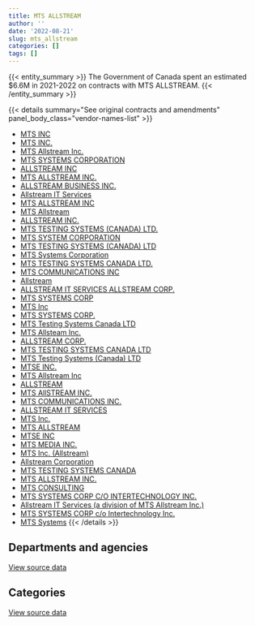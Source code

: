 ```yaml
---
title: MTS ALLSTREAM
author: ''
date: '2022-08-21'
slug: mts_allstream
categories: []
tags: []
---
```


<script src="/rmarkdown-libs/htmlwidgets/htmlwidgets.js"></script>
<link href="/rmarkdown-libs/datatables-css/datatables-crosstalk.css" rel="stylesheet" />
<script src="/rmarkdown-libs/datatables-binding/datatables.js"></script>
<script src="/rmarkdown-libs/jquery/jquery-3.6.0.min.js"></script>
<link href="/rmarkdown-libs/dt-core-bootstrap/css/dataTables.bootstrap.min.css" rel="stylesheet" />
<link href="/rmarkdown-libs/dt-core-bootstrap/css/dataTables.bootstrap.extra.css" rel="stylesheet" />
<script src="/rmarkdown-libs/dt-core-bootstrap/js/jquery.dataTables.min.js"></script>
<script src="/rmarkdown-libs/dt-core-bootstrap/js/dataTables.bootstrap.min.js"></script>
<link href="/rmarkdown-libs/crosstalk/css/crosstalk.min.css" rel="stylesheet" />
<script src="/rmarkdown-libs/crosstalk/js/crosstalk.min.js"></script>
<script src="/rmarkdown-libs/htmlwidgets/htmlwidgets.js"></script>
<link href="/rmarkdown-libs/datatables-css/datatables-crosstalk.css" rel="stylesheet" />
<script src="/rmarkdown-libs/datatables-binding/datatables.js"></script>
<script src="/rmarkdown-libs/jquery/jquery-3.6.0.min.js"></script>
<link href="/rmarkdown-libs/dt-core-bootstrap/css/dataTables.bootstrap.min.css" rel="stylesheet" />
<link href="/rmarkdown-libs/dt-core-bootstrap/css/dataTables.bootstrap.extra.css" rel="stylesheet" />
<script src="/rmarkdown-libs/dt-core-bootstrap/js/jquery.dataTables.min.js"></script>
<script src="/rmarkdown-libs/dt-core-bootstrap/js/dataTables.bootstrap.min.js"></script>
<link href="/rmarkdown-libs/crosstalk/css/crosstalk.min.css" rel="stylesheet" />
<script src="/rmarkdown-libs/crosstalk/js/crosstalk.min.js"></script>

{{< entity_summary >}}
The Government of Canada spent an estimated \$6.6M in 2021-2022 on contracts with MTS ALLSTREAM.
{{< /entity_summary >}}

{{< details summary="See original contracts and amendments" panel_body_class="vendor-names-list" >}}
- [MTS INC](https://search.open.canada.ca/en/ct/?sort=contract_value_f%20desc&page=1&search_text=%22MTS%20INC%22)
- [MTS INC.](https://search.open.canada.ca/en/ct/?sort=contract_value_f%20desc&page=1&search_text=%22MTS%20INC.%22)
- [MTS Allstream Inc.](https://search.open.canada.ca/en/ct/?sort=contract_value_f%20desc&page=1&search_text=%22MTS%20Allstream%20Inc.%22)
- [MTS SYSTEMS CORPORATION](https://search.open.canada.ca/en/ct/?sort=contract_value_f%20desc&page=1&search_text=%22MTS%20SYSTEMS%20CORPORATION%22)
- [ALLSTREAM INC](https://search.open.canada.ca/en/ct/?sort=contract_value_f%20desc&page=1&search_text=%22ALLSTREAM%20INC%22)
- [MTS ALLSTREAM INC.](https://search.open.canada.ca/en/ct/?sort=contract_value_f%20desc&page=1&search_text=%22MTS%20ALLSTREAM%20INC.%22)
- [ALLSTREAM BUSINESS INC.](https://search.open.canada.ca/en/ct/?sort=contract_value_f%20desc&page=1&search_text=%22ALLSTREAM%20BUSINESS%20INC.%22)
- [Allstream IT Services](https://search.open.canada.ca/en/ct/?sort=contract_value_f%20desc&page=1&search_text=%22Allstream%20IT%20Services%22)
- [MTS ALLSTREAM INC](https://search.open.canada.ca/en/ct/?sort=contract_value_f%20desc&page=1&search_text=%22MTS%20ALLSTREAM%20INC%22)
- [MTS Allstream](https://search.open.canada.ca/en/ct/?sort=contract_value_f%20desc&page=1&search_text=%22MTS%20Allstream%22)
- [ALLSTREAM INC.](https://search.open.canada.ca/en/ct/?sort=contract_value_f%20desc&page=1&search_text=%22ALLSTREAM%20INC.%22)
- [MTS TESTING SYSTEMS (CANADA) LTD.](https://search.open.canada.ca/en/ct/?sort=contract_value_f%20desc&page=1&search_text=%22MTS%20TESTING%20SYSTEMS%20%28CANADA%29%20LTD.%22)
- [MTS SYSTEM CORPORATION](https://search.open.canada.ca/en/ct/?sort=contract_value_f%20desc&page=1&search_text=%22MTS%20SYSTEM%20CORPORATION%22)
- [MTS TESTING SYSTEMS (CANADA) LTD](https://search.open.canada.ca/en/ct/?sort=contract_value_f%20desc&page=1&search_text=%22MTS%20TESTING%20SYSTEMS%20%28CANADA%29%20LTD%22)
- [MTS Systems Corporation](https://search.open.canada.ca/en/ct/?sort=contract_value_f%20desc&page=1&search_text=%22MTS%20Systems%20Corporation%22)
- [MTS TESTING SYSTEMS CANADA LTD.](https://search.open.canada.ca/en/ct/?sort=contract_value_f%20desc&page=1&search_text=%22MTS%20TESTING%20SYSTEMS%20CANADA%20LTD.%22)
- [MTS COMMUNICATIONS INC](https://search.open.canada.ca/en/ct/?sort=contract_value_f%20desc&page=1&search_text=%22MTS%20COMMUNICATIONS%20INC%22)
- [Allstream](https://search.open.canada.ca/en/ct/?sort=contract_value_f%20desc&page=1&search_text=%22Allstream%22)
- [ALLSTREAM IT SERVICES ALLSTREAM CORP.](https://search.open.canada.ca/en/ct/?sort=contract_value_f%20desc&page=1&search_text=%22ALLSTREAM%20IT%20SERVICES%20ALLSTREAM%20CORP.%22)
- [MTS SYSTEMS CORP](https://search.open.canada.ca/en/ct/?sort=contract_value_f%20desc&page=1&search_text=%22MTS%20SYSTEMS%20CORP%22)
- [MTS Inc](https://search.open.canada.ca/en/ct/?sort=contract_value_f%20desc&page=1&search_text=%22MTS%20Inc%22)
- [MTS SYSTEMS CORP.](https://search.open.canada.ca/en/ct/?sort=contract_value_f%20desc&page=1&search_text=%22MTS%20SYSTEMS%20CORP.%22)
- [MTS Testing Systems Canada LTD](https://search.open.canada.ca/en/ct/?sort=contract_value_f%20desc&page=1&search_text=%22MTS%20Testing%20%20Systems%20Canada%20LTD%22)
- [MTS Allsteam Inc.](https://search.open.canada.ca/en/ct/?sort=contract_value_f%20desc&page=1&search_text=%22MTS%20Allsteam%20Inc.%22)
- [ALLSTREAM CORP.](https://search.open.canada.ca/en/ct/?sort=contract_value_f%20desc&page=1&search_text=%22ALLSTREAM%20CORP.%22)
- [MTS TESTING SYSTEMS CANADA LTD](https://search.open.canada.ca/en/ct/?sort=contract_value_f%20desc&page=1&search_text=%22MTS%20TESTING%20SYSTEMS%20CANADA%20LTD%22)
- [MTS Testing Systems (Canada) LTD](https://search.open.canada.ca/en/ct/?sort=contract_value_f%20desc&page=1&search_text=%22MTS%20Testing%20Systems%20%28Canada%29%20LTD%22)
- [MTSE INC.](https://search.open.canada.ca/en/ct/?sort=contract_value_f%20desc&page=1&search_text=%22MTSE%20INC.%22)
- [MTS Allstream Inc](https://search.open.canada.ca/en/ct/?sort=contract_value_f%20desc&page=1&search_text=%22MTS%20Allstream%20Inc%22)
- [ALLSTREAM](https://search.open.canada.ca/en/ct/?sort=contract_value_f%20desc&page=1&search_text=%22ALLSTREAM%22)
- [MTS AllSTREAM INC.](https://search.open.canada.ca/en/ct/?sort=contract_value_f%20desc&page=1&search_text=%22MTS%20AllSTREAM%20INC.%22)
- [MTS COMMUNICATIONS INC.](https://search.open.canada.ca/en/ct/?sort=contract_value_f%20desc&page=1&search_text=%22MTS%20COMMUNICATIONS%20INC.%22)
- [ALLSTREAM IT SERVICES](https://search.open.canada.ca/en/ct/?sort=contract_value_f%20desc&page=1&search_text=%22ALLSTREAM%20IT%20SERVICES%22)
- [MTS Inc.](https://search.open.canada.ca/en/ct/?sort=contract_value_f%20desc&page=1&search_text=%22MTS%20Inc.%22)
- [MTS ALLSTREAM](https://search.open.canada.ca/en/ct/?sort=contract_value_f%20desc&page=1&search_text=%22MTS%20ALLSTREAM%22)
- [MTSE INC](https://search.open.canada.ca/en/ct/?sort=contract_value_f%20desc&page=1&search_text=%22MTSE%20INC%22)
- [MTS MEDIA INC.](https://search.open.canada.ca/en/ct/?sort=contract_value_f%20desc&page=1&search_text=%22MTS%20MEDIA%20INC.%22)
- [MTS Inc. (Allstream)](https://search.open.canada.ca/en/ct/?sort=contract_value_f%20desc&page=1&search_text=%22MTS%20Inc.%20%28Allstream%29%22)
- [Allstream Corporation](https://search.open.canada.ca/en/ct/?sort=contract_value_f%20desc&page=1&search_text=%22Allstream%20Corporation%22)
- [MTS TESTING SYSTEMS CANADA](https://search.open.canada.ca/en/ct/?sort=contract_value_f%20desc&page=1&search_text=%22MTS%20TESTING%20SYSTEMS%20CANADA%22)
- [MTS ALLSTREAM INC.](https://search.open.canada.ca/en/ct/?sort=contract_value_f%20desc&page=1&search_text=%22MTS%20ALLSTREAM%20%20INC.%22)
- [MTS CONSULTING](https://search.open.canada.ca/en/ct/?sort=contract_value_f%20desc&page=1&search_text=%22MTS%20CONSULTING%22)
- [MTS SYSTEMS CORP C/O INTERTECHNOLOGY INC.](https://search.open.canada.ca/en/ct/?sort=contract_value_f%20desc&page=1&search_text=%22MTS%20SYSTEMS%20CORP%20C%2fO%20INTERTECHNOLOGY%20INC.%22)
- [Allstream IT Services (a division of MTS Allstream Inc.)](https://search.open.canada.ca/en/ct/?sort=contract_value_f%20desc&page=1&search_text=%22Allstream%20IT%20Services%20%28a%20division%20of%20MTS%20Allstream%20Inc.%29%22)
- [MTS SYSTEMS CORP c/o Intertechnology Inc.](https://search.open.canada.ca/en/ct/?sort=contract_value_f%20desc&page=1&search_text=%22MTS%20SYSTEMS%20CORP%20c%2fo%20Intertechnology%20Inc.%22)
- [MTS Systems](https://search.open.canada.ca/en/ct/?sort=contract_value_f%20desc&page=1&search_text=%22MTS%20Systems%22)
{{< /details >}}

## Departments and agencies

<div id="htmlwidget-1" style="width:100%;height:auto;" class="datatables html-widget"></div>
<script type="application/json" data-for="htmlwidget-1">{"x":{"style":"bootstrap","filter":"none","vertical":false,"data":[["<a href=\"/departments/dnd-mdn/\">National Defence<\/a>","<a href=\"/departments/nrc-cnrc/\">National Research Council Canada<\/a>","<a href=\"/departments/nrcan-rncan/\">Natural Resources Canada<\/a>","<a href=\"/departments/ssc-spc/\">Shared Services Canada<\/a>"],[37039.1,259138.19,44546.04,5563575.91],[25278.16,786829.43,77494.68,8387424.93],[25209.1,536929.7,189943.16,7287581.63],[null,92936.23,200429.17,6292402.21]],"container":"<table class=\"table table-striped table-hover row-border order-column display\">\n  <thead>\n    <tr>\n      <th>Department<\/th>\n      <th>2018-2019<\/th>\n      <th>2019-2020<\/th>\n      <th>2020-2021<\/th>\n      <th>2021-2022<\/th>\n    <\/tr>\n  <\/thead>\n<\/table>","options":{"order":[[4,"desc"]],"pageLength":10,"autoWidth":true,"columnDefs":[{"targets":1,"render":"function(data, type, row, meta) {\n    return type !== 'display' ? data : DTWidget.formatCurrency(data, \"$\", 2, 3, \",\", \".\", true, null);\n  }"},{"targets":2,"render":"function(data, type, row, meta) {\n    return type !== 'display' ? data : DTWidget.formatCurrency(data, \"$\", 2, 3, \",\", \".\", true, null);\n  }"},{"targets":3,"render":"function(data, type, row, meta) {\n    return type !== 'display' ? data : DTWidget.formatCurrency(data, \"$\", 2, 3, \",\", \".\", true, null);\n  }"},{"targets":4,"render":"function(data, type, row, meta) {\n    return type !== 'display' ? data : DTWidget.formatCurrency(data, \"$\", 2, 3, \",\", \".\", true, null);\n  }"},{"width":"16%","targets":[1,2,3,4]},{"className":"dt-right","targets":[1,2,3,4]}],"orderClasses":false}},"evals":["options.columnDefs.0.render","options.columnDefs.1.render","options.columnDefs.2.render","options.columnDefs.3.render"],"jsHooks":[]}</script>
<p class="text-right">
<a href="https://github.com/GoC-Spending/contracts-data/tree/main/data/out/vendors/mts_allstream/summary_by_fiscal_year_by_department.csv" class="source-data-link btn btn-link">View source data</a>
</p>

## Categories

<div id="htmlwidget-2" style="width:100%;height:auto;" class="datatables html-widget"></div>
<script type="application/json" data-for="htmlwidget-2">{"x":{"style":"bootstrap","filter":"none","vertical":false,"data":[["<a href=\"/categories/1_facilities_and_construction/\">Facilities and construction<\/a>","<a href=\"/categories/11_defence/\">Defence<\/a>","<a href=\"/categories/2_professional_services/\">Professional services<\/a>","<a href=\"/categories/3_information_technology/\">Information technology<\/a>","<a href=\"/categories/6_industrial_products_and_services/\">Industrial products and services<\/a>"],[65590.28,25209.1,null,5563575.91,249923.94],[null,25278.16,66119.07,8387424.93,798205.04],[171421.73,25209.1,189943.16,7287581.63,365507.97],[58473.28,null,189943.16,6312775.17,24576]],"container":"<table class=\"table table-striped table-hover row-border order-column display\">\n  <thead>\n    <tr>\n      <th>Category<\/th>\n      <th>2018-2019<\/th>\n      <th>2019-2020<\/th>\n      <th>2020-2021<\/th>\n      <th>2021-2022<\/th>\n    <\/tr>\n  <\/thead>\n<\/table>","options":{"order":[[4,"desc"]],"dom":"t","pageLength":30,"autoWidth":true,"columnDefs":[{"targets":1,"render":"function(data, type, row, meta) {\n    return type !== 'display' ? data : DTWidget.formatCurrency(data, \"$\", 2, 3, \",\", \".\", true, null);\n  }"},{"targets":2,"render":"function(data, type, row, meta) {\n    return type !== 'display' ? data : DTWidget.formatCurrency(data, \"$\", 2, 3, \",\", \".\", true, null);\n  }"},{"targets":3,"render":"function(data, type, row, meta) {\n    return type !== 'display' ? data : DTWidget.formatCurrency(data, \"$\", 2, 3, \",\", \".\", true, null);\n  }"},{"targets":4,"render":"function(data, type, row, meta) {\n    return type !== 'display' ? data : DTWidget.formatCurrency(data, \"$\", 2, 3, \",\", \".\", true, null);\n  }"},{"width":"16%","targets":[1,2,3,4]},{"className":"dt-right","targets":[1,2,3,4]}],"orderClasses":false,"lengthMenu":[10,25,30,50,100]}},"evals":["options.columnDefs.0.render","options.columnDefs.1.render","options.columnDefs.2.render","options.columnDefs.3.render"],"jsHooks":[]}</script>
<p class="text-right">
<a href="https://github.com/GoC-Spending/contracts-data/tree/main/data/out/vendors/mts_allstream/summary_by_fiscal_year_by_category.csv" class="source-data-link btn btn-link">View source data</a>
</p>
